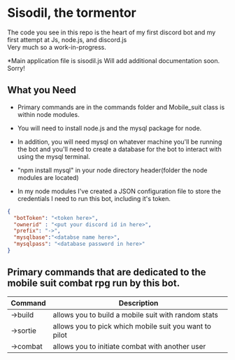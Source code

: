 # Sisodil, the tormentor

The code you see in this repo is the heart of my first discord bot and my first attempt at Js, node.js, and discord.js    
Very much so a work-in-progress.

*Main application file is sisodil.js
Will add additional documentation soon. Sorry!

## What you Need
- Primary commands are in the commands folder and Mobile_suit class is within node modules. 

- You will need to install node.js and the mysql package for node. 

- In addition, you will need mysql on whatever machine you'll be running the bot and you'll need to create a database for the bot to interact with using the mysql terminal.

- "npm install mysql" in your node directory header(folder the node modules are located)

- In my node modules I've created a JSON configuration file to store the credentials I need to run this bot, including it's token.

```json
{
  "botToken": "<token here>",
  "ownerid" : "<put your discord id in here>",
  "prefix": "->",
  "mysqlbase":"<databse name here>",
  "mysqlpass": "<database password in here>"
}
```

## Primary commands that are dedicated to the mobile suit combat rpg run by this bot.

Command | Description
--------- | -----------
->build | allows you to build a mobile suit with random stats     
->sortie | allows you to pick which mobile suit you want to pilot 
->combat | allows you to initiate combat with another user        

